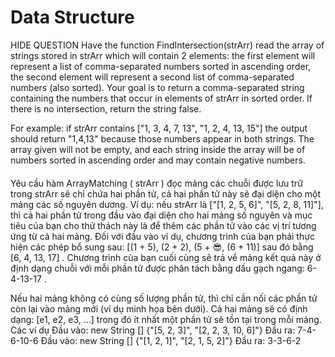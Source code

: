 # Data Structure

HIDE QUESTION
Have the function FindIntersection(strArr) read the array of strings stored in strArr which will contain 2 elements: the first element will represent a list of comma-separated numbers sorted in ascending order, the second element will represent a second list of comma-separated numbers (also sorted). Your goal is to return a comma-separated string containing the numbers that occur in elements of strArr in sorted order. If there is no intersection, return the string false.

For example: if strArr contains ["1, 3, 4, 7, 13", "1, 2, 4, 13, 15"] the output should return "1,4,13" because those numbers appear in both strings. The array given will not be empty, and each string inside the array will be of numbers sorted in ascending order and may contain negative numbers.

####
Yêu cầu hàm ArrayMatching ( strArr ) đọc mảng các chuỗi được lưu trữ trong strArr sẽ chỉ chứa hai phần tử, cả hai phần tử này sẽ đại diện cho một mảng các số nguyên dương. Ví dụ: nếu strArr là ["[1, 2, 5, 6]", "[5, 2, 8, 11]"], thì cả hai phần tử trong đầu vào đại diện cho hai mảng số nguyên và mục tiêu của bạn cho thử thách này là để thêm các phần tử vào các vị trí tương ứng từ cả hai mảng. Đối với đầu vào ví dụ, chương trình của bạn phải thực hiện các phép bổ sung sau: [(1 + 5), (2 + 2), (5 + 😎, (6 + 11)] sau đó bằng [6, 4, 13, 17] . Chương trình của bạn cuối cùng sẽ trả về mảng kết quả này ở định dạng chuỗi với mỗi phần tử được phân tách bằng dấu gạch ngang: 6-4-13-17 .

Nếu hai mảng không có cùng số lượng phần tử, thì chỉ cần nối các phần tử còn lại vào mảng mới (ví dụ minh họa bên dưới). Cả hai mảng sẽ có định dạng: [e1, e2, e3, ...] trong đó ít nhất một phần tử sẽ tồn tại trong mỗi mảng.
Các ví dụ
Đầu vào: new String [] {"[5, 2, 3]", "[2, 2, 3, 10, 6]"}
Đầu ra: 7-4-6-10-6
Đầu vào: new String [] {"[1, 2, 1]", "[2, 1, 5, 2]"}
Đầu ra: 3-3-6-2